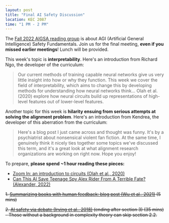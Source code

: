 ```yaml
---
layout: post
title: "Final AI Safety Discussion"
location: KEC 2087
time: "1 PM - 2 PM"
---
```


The [Fall 2022 AIGSA reading group](https:///www.aigsa.club/agisf) is about AGI (Artificial General Intelligence) Safety Fundamentals. Join us for the final meeting, **even if you missed earlier meetings**! Lunch will be provided.

This week's topic is **interpretability**. Here's an introduction from Richard Ngo, the developer of the curriculum:

> Our current methods of training capable neural networks give us very little insight into how or why they function. This week we cover the field of interpretability, which aims to change this by developing methods for understanding how neural networks think... Olah et al. (2020) explore how neural circuits build up representations of high-level features out of lower-level features.

Another topic for this week is **hilarity ensuing from serious attempts at solving the alignment problem**. Here's an introduction from Kendrea, the developer of this aberration from the curriculum:

> Here's a blog post I just came across and thought was funny. It's by a psychiatrist about nonsensical violent fan fiction. At the same time, I genuinely think it nicely ties together some topics we've discussed this term, and it's a great look at what alignment research organizations are working on right now. Hope you enjoy!

To prepare, **please spend ~1 hour reading these pieces:**

- [Zoom In: an introduction to circuits (Olah et al., 2020)](https://distill.pub/2020/circuits/zoom-in)
- [Can This AI Save Teenage Spy Alex Rider From A Terrible Fate? (Alexander, 2022)](https://astralcodexten.substack.com/p/can-this-ai-save-teenage-spy-alex)


~~1.  [Summarizing books with human feedback: blog post (Wu et al., 2021)](https://openai.com/blog/summarizing-books/) (5 mins)~~

~~2.  [AI safety via debate (Irving et al., 2018)](https://arxiv.org/abs/1805.00899) (ending after section 3) (35 mins)
	- Those without a background in complexity theory can skip section 2.2.~~

